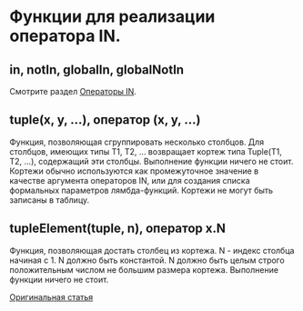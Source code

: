 # Функции для реализации оператора IN.

## in, notIn, globalIn, globalNotIn
Смотрите раздел [Операторы IN](../select.md#select-in-operators).

## tuple(x, y, ...), оператор (x, y, ...)
Функция, позволяющая сгруппировать несколько столбцов.
Для столбцов, имеющих типы T1, T2, ... возвращает кортеж типа Tuple(T1, T2, ...), содержащий эти столбцы. Выполнение функции ничего не стоит.
Кортежи обычно используются как промежуточное значение в качестве аргумента операторов IN, или для создания списка формальных параметров лямбда-функций. Кортежи не могут быть записаны в таблицу.

## tupleElement(tuple, n), оператор x.N
Функция, позволяющая достать столбец из кортежа.
N - индекс столбца начиная с 1. N должно быть константой. N должно быть целым строго положительным числом не большим размера кортежа.
Выполнение функции ничего не стоит.

[Оригинальная статья](https://clickhouse.yandex/docs/ru/query_language/functions/in_functions/) <!--hide-->
